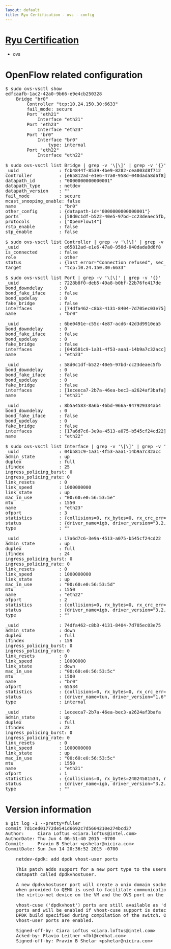 ```yaml
---
layout: default
title: Ryu Certification - ovs - config
---
```

# [Ryu Certification](http://osrg.github.io/ryu/certification.html)
* ovs 

# OpenFlow related configuration
<pre>
$ sudo ovs-vsctl show
edfcaafb-1ac2-42a0-9b66-e9e4cb250328
    Bridge "br0"
        Controller "tcp:10.24.150.30:6633"
        fail_mode: secure
        Port "eth21"
            Interface "eth21"
        Port "eth23"
            Interface "eth23"
        Port "br0"
            Interface "br0"
                type: internal
        Port "eth22"
            Interface "eth22"

$ sudo ovs-vsctl list Bridge | grep -v '\[\]' | grep -v '{}'
_uuid               : fcb4844f-8539-4be9-8282-cea003d8f712
controller          : [e65812ad-e1e6-47a0-958d-040dada8d6f8]
datapath_id         : "0000000000000001"
datapath_type       : netdev
datapath_version    : "<built-in>"
fail_mode           : secure
mcast_snooping_enable: false
name                : "br0"
other_config        : {datapath-id="0000000000000001"}
ports               : [58d0c1df-b522-40e5-97bd-cc23deaec5fb, 6be0491e-c55c-4e87-acd6-42d3d9910ea5, 7228b8f0-deb5-49a8-b0bf-22b76fe417de, 8b5a4583-8a6b-46bd-966a-947929334ab4]
protocols           : ["OpenFlow14"]
rstp_enable         : false
stp_enable          : false

$ sudo ovs-vsctl list Controller | grep -v '\[\]' | grep -v '{}'
_uuid               : e65812ad-e1e6-47a0-958d-040dada8d6f8
is_connected        : false
role                : other
status              : {last_error="Connection refused", sec_since_disconnect="2", state=BACKOFF}
target              : "tcp:10.24.150.30:6633"

$ sudo ovs-vsctl list Port | grep -v '\[\]' | grep -v '{}'
_uuid               : 7228b8f0-deb5-49a8-b0bf-22b76fe417de
bond_downdelay      : 0
bond_fake_iface     : false
bond_updelay        : 0
fake_bridge         : false
interfaces          : [74dfa462-c8b3-4131-8404-7d705ec03e75]
name                : "br0"

_uuid               : 6be0491e-c55c-4e87-acd6-42d3d9910ea5
bond_downdelay      : 0
bond_fake_iface     : false
bond_updelay        : 0
fake_bridge         : false
interfaces          : [04b581c9-1a31-4f53-aaa1-14b9a7c32acc]
name                : "eth23"

_uuid               : 58d0c1df-b522-40e5-97bd-cc23deaec5fb
bond_downdelay      : 0
bond_fake_iface     : false
bond_updelay        : 0
fake_bridge         : false
interfaces          : [1eceeca7-2b7a-46ea-bec3-a2624af3bafa]
name                : "eth21"

_uuid               : 8b5a4583-8a6b-46bd-966a-947929334ab4
bond_downdelay      : 0
bond_fake_iface     : false
bond_updelay        : 0
fake_bridge         : false
interfaces          : [17a6d7c6-3e9a-4513-a075-b545cf24cd22]
name                : "eth22"

$ sudo ovs-vsctl list Interface | grep -v '\[\]' | grep -v '{}'
_uuid               : 04b581c9-1a31-4f53-aaa1-14b9a7c32acc
admin_state         : up
duplex              : full
ifindex             : 25
ingress_policing_burst: 0
ingress_policing_rate: 0
link_resets         : 0
link_speed          : 1000000000
link_state          : up
mac_in_use          : "00:60:e0:56:53:5e"
mtu                 : 1550
name                : "eth23"
ofport              : 3
statistics          : {collisions=0, rx_bytes=0, rx_crc_err=0, rx_dropped=0, rx_errors=0, rx_frame_err=0, rx_over_err=0, rx_packets=0, tx_bytes=1176922500, tx_dropped=0, tx_errors=0, tx_packets=784615}
status              : {driver_name=igb, driver_version="3.2.10-k", firmware_version="2.10-9"}
type                : ""

_uuid               : 17a6d7c6-3e9a-4513-a075-b545cf24cd22
admin_state         : up
duplex              : full
ifindex             : 24
ingress_policing_burst: 0
ingress_policing_rate: 0
link_resets         : 0
link_speed          : 1000000000
link_state          : up
mac_in_use          : "00:60:e0:56:53:5d"
mtu                 : 1550
name                : "eth22"
ofport              : 2
statistics          : {collisions=0, rx_bytes=0, rx_crc_err=0, rx_dropped=0, rx_errors=0, rx_frame_err=0, rx_over_err=0, rx_packets=0, tx_bytes=18089315792, tx_dropped=0, tx_errors=0, tx_packets=12064077}
status              : {driver_name=igb, driver_version="3.2.10-k", firmware_version="2.10-9"}
type                : ""

_uuid               : 74dfa462-c8b3-4131-8404-7d705ec03e75
admin_state         : down
duplex              : full
ifindex             : 159
ingress_policing_burst: 0
ingress_policing_rate: 0
link_resets         : 0
link_speed          : 10000000
link_state          : down
mac_in_use          : "00:60:e0:56:53:5c"
mtu                 : 1500
name                : "br0"
ofport              : 65534
statistics          : {collisions=0, rx_bytes=0, rx_crc_err=0, rx_dropped=0, rx_errors=0, rx_frame_err=0, rx_over_err=0, rx_packets=0, tx_bytes=0, tx_dropped=0, tx_errors=0, tx_packets=0}
status              : {driver_name=tun, driver_version="1.6", firmware_version="N/A"}
type                : internal

_uuid               : 1eceeca7-2b7a-46ea-bec3-a2624af3bafa
admin_state         : up
duplex              : full
ifindex             : 23
ingress_policing_burst: 0
ingress_policing_rate: 0
link_resets         : 0
link_speed          : 1000000000
link_state          : up
mac_in_use          : "00:60:e0:56:53:5c"
mtu                 : 1550
name                : "eth21"
ofport              : 1
statistics          : {collisions=0, rx_bytes=24024581534, rx_crc_err=0, rx_dropped=0, rx_errors=0, rx_frame_err=0, rx_over_err=0, rx_packets=16026376, tx_bytes=0, tx_dropped=0, tx_errors=0, tx_packets=0}
status              : {driver_name=igb, driver_version="3.2.10-k", firmware_version="2.10-9"}
type                : ""
</pre>

# Version information
<pre>
$ git log -1 --pretty=fuller
commit 7d1ced01772de541d6692c7d5604210e274bcd37
Author:     Ciara Loftus &lt;ciara.loftus@intel.com&gt;
AuthorDate: Thu Jun 4 06:51:40 2015 -0700
Commit:     Pravin B Shelar &lt;pshelar@nicira.com&gt;
CommitDate: Sun Jun 14 20:36:52 2015 -0700

    netdev-dpdk: add dpdk vhost-user ports
    
    This patch adds support for a new port type to the userspace
    datapath called dpdkvhostuser.
    
    A new dpdkvhostuser port will create a unix domain socket which
    when provided to QEMU is used to facilitate communication between
    the virtio-net device on the VM and the OVS port on the host.
    
    vhost-cuse &#40;'dpdkvhost'&#41; ports are still available as 'dpdkvhostcuse'
    ports and will be enabled if vhost-cuse support is detected in the
    DPDK build specified during compilation of the switch. Otherwise,
    vhost-user ports are enabled.
    
    Signed-off-by: Ciara Loftus &lt;ciara.loftus@intel.com&gt;
    Acked-by: Flavio Leitner &lt;fbl@redhat.com&gt;
    Signed-off-by: Pravin B Shelar &lt;pshelar@nicira.com&gt;
</pre>
